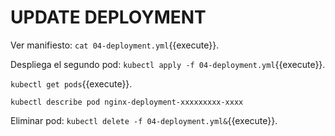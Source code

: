 # UPDATE DEPLOYMENT

Ver manifiesto:
`cat 04-deployment.yml`{{execute}}.

Despliega el segundo pod:
`kubectl apply -f 04-deployment.yml`{{execute}}.

`kubectl get pods`{{execute}}.

`kubectl describe pod nginx-deployment-xxxxxxxxx-xxxx`

Eliminar pod:
`kubectl delete -f 04-deployment.yml&`{{execute}}.

